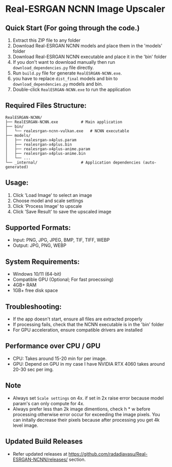 # Real-ESRGAN NCNN Image Upscaler

## Quick Start (For going through the code.)
1. Extract this ZIP file to any folder
2. Download Real-ESRGAN NCNN models and place them in the 'models' folder
3. Download Real-ESRGAN NCNN executable and place it in the 'bin' folder
4. If you don't want to download manually then run `download_dependencies.py` file directly.
5. Run `build.py` file for generate `RealESRGAN-NCNN.exe`.
6. you have to replace `dist_final` models and bin to `download_dependencies.py` models and bin.
7. Double-click `RealESRGAN-NCNN.exe` to run the application

## Required Files Structure:
```
RealESRGAN-NCNN/
├── RealESRGAN-NCNN.exe          # Main application
├── bin/
│   └── realesrgan-ncnn-vulkan.exe   # NCNN executable
├── models/
│   ├── realesrgan-x4plus.param
│   ├── realesrgan-x4plus.bin
│   ├── realesrgan-x4plus-anime.param
│   ├── realesrgan-x4plus-anime.bin
│   └── ...
└── _internal/                   # Application dependencies (auto-generated)
```

## Usage:
1. Click 'Load Image' to select an image
2. Choose model and scale settings
3. Click 'Process Image' to upscale
4. Click 'Save Result' to save the upscaled image

## Supported Formats:
- Input: PNG, JPG, JPEG, BMP, TIF, TIFF, WEBP
- Output: JPG, PNG, WEBP

## System Requirements:
- Windows 10/11 (64-bit)
- Compatible GPU (Optional; For fast proecssing)
- 4GB+ RAM
- 1GB+ free disk space

## Troubleshooting:
- If the app doesn't start, ensure all files are extracted properly
- If processing fails, check that the NCNN executable is in the 'bin' folder
- For GPU acceleration, ensure compatible drivers are installed

## Performance over CPU / GPU
- CPU: Takes around 15-20 min for per image.
- GPU: Depend on GPU in my case I have NVIDIA RTX 4060 takes around 20-30 sec per img.

## Note
- Always set `Scale settings` on 4x. if set in 2x raise error because model param's can only compute for 4x.
- Always prefer less than 2k image dimentions, check h * w before processing otherwise error occur for exceeding the image pixels. You can initally decrease their pixels because after processing you get 4k level image.

## Updated Build Releases
- Refer updated releases at https://github.com/radadiavasu/Real-ESRGAN-NCNN/releases/ section.
